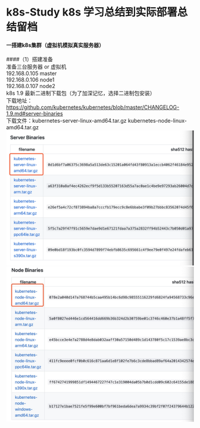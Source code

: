 # k8s-Study k8s 学习总结到实际部署总结留档
#### 一搭建k8s集群（虚拟机模拟真实服务器）
####（1）搭建准备   
    准备三台服务器 or 虚拟机  
    192.168.0.105  master  
    192.168.0.106  node1  
    192.168.0.107  node2  
    k8s 1.9 最新二进制下载包（为了加深记忆，选择二进制包安装）  
    下载地址：https://github.com/kubernetes/kubernetes/blob/master/CHANGELOG-1.9.md#server-binaries  
    下载文件：kubernetes-server-linux-amd64.tar.gz      kubernetes-node-linux-amd64.tar.gz    
![Image text](image/WX20190726-000533@2x.png)  
![Image text](image/1564070774503.jpg)   
    
    
     

